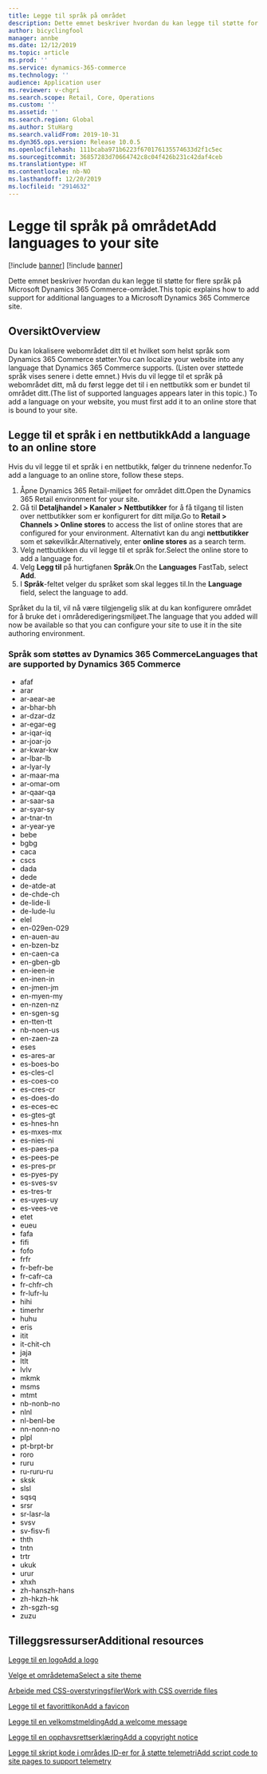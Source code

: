 ```yaml
---
title: Legge til språk på området
description: Dette emnet beskriver hvordan du kan legge til støtte for flere språk på Microsoft Dynamics 365 Commerce-området.
author: bicyclingfool
manager: annbe
ms.date: 12/12/2019
ms.topic: article
ms.prod: ''
ms.service: dynamics-365-commerce
ms.technology: ''
audience: Application user
ms.reviewer: v-chgri
ms.search.scope: Retail, Core, Operations
ms.custom: ''
ms.assetid: ''
ms.search.region: Global
ms.author: StuHarg
ms.search.validFrom: 2019-10-31
ms.dyn365.ops.version: Release 10.0.5
ms.openlocfilehash: 111bcaba971b6223f670176135574633d2f1c5ec
ms.sourcegitcommit: 36857283d70664742c8c04f426b231c42daf4ceb
ms.translationtype: HT
ms.contentlocale: nb-NO
ms.lasthandoff: 12/20/2019
ms.locfileid: "2914632"
---
```

# <a name="add-languages-to-your-site"></a><span data-ttu-id="74c27-103">Legge til språk på området</span><span class="sxs-lookup"><span data-stu-id="74c27-103">Add languages to your site</span></span>

[!include [banner](includes/preview-banner.md)]
[!include [banner](includes/banner.md)]

<span data-ttu-id="74c27-104">Dette emnet beskriver hvordan du kan legge til støtte for flere språk på Microsoft Dynamics 365 Commerce-området.</span><span class="sxs-lookup"><span data-stu-id="74c27-104">This topic explains how to add support for additional languages to a Microsoft Dynamics 365 Commerce site.</span></span>

## <a name="overview"></a><span data-ttu-id="74c27-105">Oversikt</span><span class="sxs-lookup"><span data-stu-id="74c27-105">Overview</span></span>

<span data-ttu-id="74c27-106">Du kan lokalisere webområdet ditt til et hvilket som helst språk som Dynamics 365 Commerce støtter.</span><span class="sxs-lookup"><span data-stu-id="74c27-106">You can localize your website into any language that Dynamics 365 Commerce supports.</span></span> <span data-ttu-id="74c27-107">(Listen over støttede språk vises senere i dette emnet.) Hvis du vil legge til et språk på webområdet ditt, må du først legge det til i en nettbutikk som er bundet til området ditt.</span><span class="sxs-lookup"><span data-stu-id="74c27-107">(The list of supported languages appears later in this topic.) To add a language on your website, you must first add it to an online store that is bound to your site.</span></span>

## <a name="add-a-language-to-an-online-store"></a><span data-ttu-id="74c27-108">Legge til et språk i en nettbutikk</span><span class="sxs-lookup"><span data-stu-id="74c27-108">Add a language to an online store</span></span>

<span data-ttu-id="74c27-109">Hvis du vil legge til et språk i en nettbutikk, følger du trinnene nedenfor.</span><span class="sxs-lookup"><span data-stu-id="74c27-109">To add a language to an online store, follow these steps.</span></span>

1. <span data-ttu-id="74c27-110">Åpne Dynamics 365 Retail-miljøet for området ditt.</span><span class="sxs-lookup"><span data-stu-id="74c27-110">Open the Dynamics 365 Retail environment for your site.</span></span>
1. <span data-ttu-id="74c27-111">Gå til **Detaljhandel \> Kanaler \> Nettbutikker** for å få tilgang til listen over nettbutikker som er konfigurert for ditt miljø.</span><span class="sxs-lookup"><span data-stu-id="74c27-111">Go to **Retail \> Channels \> Online stores** to access the list of online stores that are configured for your environment.</span></span> <span data-ttu-id="74c27-112">Alternativt kan du angi **nettbutikker** som et søkevilkår.</span><span class="sxs-lookup"><span data-stu-id="74c27-112">Alternatively, enter **online stores** as a search term.</span></span>
1. <span data-ttu-id="74c27-113">Velg nettbutikken du vil legge til et språk for.</span><span class="sxs-lookup"><span data-stu-id="74c27-113">Select the online store to add a language for.</span></span>
1. <span data-ttu-id="74c27-114">Velg **Legg til** på hurtigfanen **Språk**.</span><span class="sxs-lookup"><span data-stu-id="74c27-114">On the **Languages** FastTab, select **Add**.</span></span>
1. <span data-ttu-id="74c27-115">I **Språk**-feltet velger du språket som skal legges til.</span><span class="sxs-lookup"><span data-stu-id="74c27-115">In the **Language** field, select the language to add.</span></span>

<span data-ttu-id="74c27-116">Språket du la til, vil nå være tilgjengelig slik at du kan konfigurere området for å bruke det i områderedigeringsmiljøet.</span><span class="sxs-lookup"><span data-stu-id="74c27-116">The language that you added will now be available so that you can configure your site to use it in the site authoring environment.</span></span>

### <a name="languages-that-are-supported-by-dynamics-365-commerce"></a><span data-ttu-id="74c27-117">Språk som støttes av Dynamics 365 Commerce</span><span class="sxs-lookup"><span data-stu-id="74c27-117">Languages that are supported by Dynamics 365 Commerce</span></span>

- <span data-ttu-id="74c27-118">af</span><span class="sxs-lookup"><span data-stu-id="74c27-118">af</span></span>
- <span data-ttu-id="74c27-119">ar</span><span class="sxs-lookup"><span data-stu-id="74c27-119">ar</span></span>
- <span data-ttu-id="74c27-120">ar-ae</span><span class="sxs-lookup"><span data-stu-id="74c27-120">ar-ae</span></span>
- <span data-ttu-id="74c27-121">ar-bh</span><span class="sxs-lookup"><span data-stu-id="74c27-121">ar-bh</span></span>
- <span data-ttu-id="74c27-122">ar-dz</span><span class="sxs-lookup"><span data-stu-id="74c27-122">ar-dz</span></span>
- <span data-ttu-id="74c27-123">ar-eg</span><span class="sxs-lookup"><span data-stu-id="74c27-123">ar-eg</span></span>
- <span data-ttu-id="74c27-124">ar-iq</span><span class="sxs-lookup"><span data-stu-id="74c27-124">ar-iq</span></span>
- <span data-ttu-id="74c27-125">ar-jo</span><span class="sxs-lookup"><span data-stu-id="74c27-125">ar-jo</span></span>
- <span data-ttu-id="74c27-126">ar-kw</span><span class="sxs-lookup"><span data-stu-id="74c27-126">ar-kw</span></span>
- <span data-ttu-id="74c27-127">ar-lb</span><span class="sxs-lookup"><span data-stu-id="74c27-127">ar-lb</span></span>
- <span data-ttu-id="74c27-128">ar-ly</span><span class="sxs-lookup"><span data-stu-id="74c27-128">ar-ly</span></span>
- <span data-ttu-id="74c27-129">ar-ma</span><span class="sxs-lookup"><span data-stu-id="74c27-129">ar-ma</span></span>
- <span data-ttu-id="74c27-130">ar-om</span><span class="sxs-lookup"><span data-stu-id="74c27-130">ar-om</span></span>
- <span data-ttu-id="74c27-131">ar-qa</span><span class="sxs-lookup"><span data-stu-id="74c27-131">ar-qa</span></span>
- <span data-ttu-id="74c27-132">ar-sa</span><span class="sxs-lookup"><span data-stu-id="74c27-132">ar-sa</span></span>
- <span data-ttu-id="74c27-133">ar-sy</span><span class="sxs-lookup"><span data-stu-id="74c27-133">ar-sy</span></span>
- <span data-ttu-id="74c27-134">ar-tn</span><span class="sxs-lookup"><span data-stu-id="74c27-134">ar-tn</span></span>
- <span data-ttu-id="74c27-135">ar-ye</span><span class="sxs-lookup"><span data-stu-id="74c27-135">ar-ye</span></span>
- <span data-ttu-id="74c27-136">be</span><span class="sxs-lookup"><span data-stu-id="74c27-136">be</span></span>
- <span data-ttu-id="74c27-137">bg</span><span class="sxs-lookup"><span data-stu-id="74c27-137">bg</span></span>
- <span data-ttu-id="74c27-138">ca</span><span class="sxs-lookup"><span data-stu-id="74c27-138">ca</span></span>
- <span data-ttu-id="74c27-139">cs</span><span class="sxs-lookup"><span data-stu-id="74c27-139">cs</span></span>
- <span data-ttu-id="74c27-140">da</span><span class="sxs-lookup"><span data-stu-id="74c27-140">da</span></span>
- <span data-ttu-id="74c27-141">de</span><span class="sxs-lookup"><span data-stu-id="74c27-141">de</span></span>
- <span data-ttu-id="74c27-142">de-at</span><span class="sxs-lookup"><span data-stu-id="74c27-142">de-at</span></span>
- <span data-ttu-id="74c27-143">de-ch</span><span class="sxs-lookup"><span data-stu-id="74c27-143">de-ch</span></span>
- <span data-ttu-id="74c27-144">de-li</span><span class="sxs-lookup"><span data-stu-id="74c27-144">de-li</span></span>
- <span data-ttu-id="74c27-145">de-lu</span><span class="sxs-lookup"><span data-stu-id="74c27-145">de-lu</span></span>
- <span data-ttu-id="74c27-146">el</span><span class="sxs-lookup"><span data-stu-id="74c27-146">el</span></span>
- <span data-ttu-id="74c27-147">en-029</span><span class="sxs-lookup"><span data-stu-id="74c27-147">en-029</span></span>
- <span data-ttu-id="74c27-148">en-au</span><span class="sxs-lookup"><span data-stu-id="74c27-148">en-au</span></span>
- <span data-ttu-id="74c27-149">en-bz</span><span class="sxs-lookup"><span data-stu-id="74c27-149">en-bz</span></span>
- <span data-ttu-id="74c27-150">en-ca</span><span class="sxs-lookup"><span data-stu-id="74c27-150">en-ca</span></span>
- <span data-ttu-id="74c27-151">en-gb</span><span class="sxs-lookup"><span data-stu-id="74c27-151">en-gb</span></span>
- <span data-ttu-id="74c27-152">en-ie</span><span class="sxs-lookup"><span data-stu-id="74c27-152">en-ie</span></span>
- <span data-ttu-id="74c27-153">en-in</span><span class="sxs-lookup"><span data-stu-id="74c27-153">en-in</span></span>
- <span data-ttu-id="74c27-154">en-jm</span><span class="sxs-lookup"><span data-stu-id="74c27-154">en-jm</span></span>
- <span data-ttu-id="74c27-155">en-my</span><span class="sxs-lookup"><span data-stu-id="74c27-155">en-my</span></span>
- <span data-ttu-id="74c27-156">en-nz</span><span class="sxs-lookup"><span data-stu-id="74c27-156">en-nz</span></span>
- <span data-ttu-id="74c27-157">en-sg</span><span class="sxs-lookup"><span data-stu-id="74c27-157">en-sg</span></span>
- <span data-ttu-id="74c27-158">en-tt</span><span class="sxs-lookup"><span data-stu-id="74c27-158">en-tt</span></span>
- <span data-ttu-id="74c27-159">nb-no</span><span class="sxs-lookup"><span data-stu-id="74c27-159">en-us</span></span>
- <span data-ttu-id="74c27-160">en-za</span><span class="sxs-lookup"><span data-stu-id="74c27-160">en-za</span></span>
- <span data-ttu-id="74c27-161">es</span><span class="sxs-lookup"><span data-stu-id="74c27-161">es</span></span>
- <span data-ttu-id="74c27-162">es-ar</span><span class="sxs-lookup"><span data-stu-id="74c27-162">es-ar</span></span>
- <span data-ttu-id="74c27-163">es-bo</span><span class="sxs-lookup"><span data-stu-id="74c27-163">es-bo</span></span>
- <span data-ttu-id="74c27-164">es-cl</span><span class="sxs-lookup"><span data-stu-id="74c27-164">es-cl</span></span>
- <span data-ttu-id="74c27-165">es-co</span><span class="sxs-lookup"><span data-stu-id="74c27-165">es-co</span></span>
- <span data-ttu-id="74c27-166">es-cr</span><span class="sxs-lookup"><span data-stu-id="74c27-166">es-cr</span></span>
- <span data-ttu-id="74c27-167">es-do</span><span class="sxs-lookup"><span data-stu-id="74c27-167">es-do</span></span>
- <span data-ttu-id="74c27-168">es-ec</span><span class="sxs-lookup"><span data-stu-id="74c27-168">es-ec</span></span>
- <span data-ttu-id="74c27-169">es-gt</span><span class="sxs-lookup"><span data-stu-id="74c27-169">es-gt</span></span>
- <span data-ttu-id="74c27-170">es-hn</span><span class="sxs-lookup"><span data-stu-id="74c27-170">es-hn</span></span>
- <span data-ttu-id="74c27-171">es-mx</span><span class="sxs-lookup"><span data-stu-id="74c27-171">es-mx</span></span>
- <span data-ttu-id="74c27-172">es-ni</span><span class="sxs-lookup"><span data-stu-id="74c27-172">es-ni</span></span>
- <span data-ttu-id="74c27-173">es-pa</span><span class="sxs-lookup"><span data-stu-id="74c27-173">es-pa</span></span>
- <span data-ttu-id="74c27-174">es-pe</span><span class="sxs-lookup"><span data-stu-id="74c27-174">es-pe</span></span>
- <span data-ttu-id="74c27-175">es-pr</span><span class="sxs-lookup"><span data-stu-id="74c27-175">es-pr</span></span>
- <span data-ttu-id="74c27-176">es-py</span><span class="sxs-lookup"><span data-stu-id="74c27-176">es-py</span></span>
- <span data-ttu-id="74c27-177">es-sv</span><span class="sxs-lookup"><span data-stu-id="74c27-177">es-sv</span></span>
- <span data-ttu-id="74c27-178">es-tr</span><span class="sxs-lookup"><span data-stu-id="74c27-178">es-tr</span></span>
- <span data-ttu-id="74c27-179">es-uy</span><span class="sxs-lookup"><span data-stu-id="74c27-179">es-uy</span></span>
- <span data-ttu-id="74c27-180">es-ve</span><span class="sxs-lookup"><span data-stu-id="74c27-180">es-ve</span></span>
- <span data-ttu-id="74c27-181">et</span><span class="sxs-lookup"><span data-stu-id="74c27-181">et</span></span>
- <span data-ttu-id="74c27-182">eu</span><span class="sxs-lookup"><span data-stu-id="74c27-182">eu</span></span>
- <span data-ttu-id="74c27-183">fa</span><span class="sxs-lookup"><span data-stu-id="74c27-183">fa</span></span>
- <span data-ttu-id="74c27-184">fi</span><span class="sxs-lookup"><span data-stu-id="74c27-184">fi</span></span>
- <span data-ttu-id="74c27-185">fo</span><span class="sxs-lookup"><span data-stu-id="74c27-185">fo</span></span>
- <span data-ttu-id="74c27-186">fr</span><span class="sxs-lookup"><span data-stu-id="74c27-186">fr</span></span>
- <span data-ttu-id="74c27-187">fr-be</span><span class="sxs-lookup"><span data-stu-id="74c27-187">fr-be</span></span>
- <span data-ttu-id="74c27-188">fr-ca</span><span class="sxs-lookup"><span data-stu-id="74c27-188">fr-ca</span></span>
- <span data-ttu-id="74c27-189">fr-ch</span><span class="sxs-lookup"><span data-stu-id="74c27-189">fr-ch</span></span>
- <span data-ttu-id="74c27-190">fr-lu</span><span class="sxs-lookup"><span data-stu-id="74c27-190">fr-lu</span></span>
- <span data-ttu-id="74c27-191">hi</span><span class="sxs-lookup"><span data-stu-id="74c27-191">hi</span></span>
- <span data-ttu-id="74c27-192">timer</span><span class="sxs-lookup"><span data-stu-id="74c27-192">hr</span></span>
- <span data-ttu-id="74c27-193">hu</span><span class="sxs-lookup"><span data-stu-id="74c27-193">hu</span></span>
- <span data-ttu-id="74c27-194">er</span><span class="sxs-lookup"><span data-stu-id="74c27-194">is</span></span>
- <span data-ttu-id="74c27-195">it</span><span class="sxs-lookup"><span data-stu-id="74c27-195">it</span></span>
- <span data-ttu-id="74c27-196">it-ch</span><span class="sxs-lookup"><span data-stu-id="74c27-196">it-ch</span></span>
- <span data-ttu-id="74c27-197">ja</span><span class="sxs-lookup"><span data-stu-id="74c27-197">ja</span></span>
- <span data-ttu-id="74c27-198">lt</span><span class="sxs-lookup"><span data-stu-id="74c27-198">lt</span></span>
- <span data-ttu-id="74c27-199">lv</span><span class="sxs-lookup"><span data-stu-id="74c27-199">lv</span></span>
- <span data-ttu-id="74c27-200">mk</span><span class="sxs-lookup"><span data-stu-id="74c27-200">mk</span></span>
- <span data-ttu-id="74c27-201">ms</span><span class="sxs-lookup"><span data-stu-id="74c27-201">ms</span></span>
- <span data-ttu-id="74c27-202">mt</span><span class="sxs-lookup"><span data-stu-id="74c27-202">mt</span></span>
- <span data-ttu-id="74c27-203">nb-no</span><span class="sxs-lookup"><span data-stu-id="74c27-203">nb-no</span></span>
- <span data-ttu-id="74c27-204">nl</span><span class="sxs-lookup"><span data-stu-id="74c27-204">nl</span></span>
- <span data-ttu-id="74c27-205">nl-be</span><span class="sxs-lookup"><span data-stu-id="74c27-205">nl-be</span></span>
- <span data-ttu-id="74c27-206">nn-no</span><span class="sxs-lookup"><span data-stu-id="74c27-206">nn-no</span></span>
- <span data-ttu-id="74c27-207">pl</span><span class="sxs-lookup"><span data-stu-id="74c27-207">pl</span></span>
- <span data-ttu-id="74c27-208">pt-br</span><span class="sxs-lookup"><span data-stu-id="74c27-208">pt-br</span></span>
- <span data-ttu-id="74c27-209">ro</span><span class="sxs-lookup"><span data-stu-id="74c27-209">ro</span></span>
- <span data-ttu-id="74c27-210">ru</span><span class="sxs-lookup"><span data-stu-id="74c27-210">ru</span></span>
- <span data-ttu-id="74c27-211">ru-ru</span><span class="sxs-lookup"><span data-stu-id="74c27-211">ru-ru</span></span>
- <span data-ttu-id="74c27-212">sk</span><span class="sxs-lookup"><span data-stu-id="74c27-212">sk</span></span>
- <span data-ttu-id="74c27-213">sl</span><span class="sxs-lookup"><span data-stu-id="74c27-213">sl</span></span>
- <span data-ttu-id="74c27-214">sq</span><span class="sxs-lookup"><span data-stu-id="74c27-214">sq</span></span>
- <span data-ttu-id="74c27-215">sr</span><span class="sxs-lookup"><span data-stu-id="74c27-215">sr</span></span>
- <span data-ttu-id="74c27-216">sr-la</span><span class="sxs-lookup"><span data-stu-id="74c27-216">sr-la</span></span>
- <span data-ttu-id="74c27-217">sv</span><span class="sxs-lookup"><span data-stu-id="74c27-217">sv</span></span>
- <span data-ttu-id="74c27-218">sv-fi</span><span class="sxs-lookup"><span data-stu-id="74c27-218">sv-fi</span></span>
- <span data-ttu-id="74c27-219">th</span><span class="sxs-lookup"><span data-stu-id="74c27-219">th</span></span>
- <span data-ttu-id="74c27-220">tn</span><span class="sxs-lookup"><span data-stu-id="74c27-220">tn</span></span>
- <span data-ttu-id="74c27-221">tr</span><span class="sxs-lookup"><span data-stu-id="74c27-221">tr</span></span>
- <span data-ttu-id="74c27-222">uk</span><span class="sxs-lookup"><span data-stu-id="74c27-222">uk</span></span>
- <span data-ttu-id="74c27-223">ur</span><span class="sxs-lookup"><span data-stu-id="74c27-223">ur</span></span>
- <span data-ttu-id="74c27-224">xh</span><span class="sxs-lookup"><span data-stu-id="74c27-224">xh</span></span>
- <span data-ttu-id="74c27-225">zh-hans</span><span class="sxs-lookup"><span data-stu-id="74c27-225">zh-hans</span></span>
- <span data-ttu-id="74c27-226">zh-hk</span><span class="sxs-lookup"><span data-stu-id="74c27-226">zh-hk</span></span>
- <span data-ttu-id="74c27-227">zh-sg</span><span class="sxs-lookup"><span data-stu-id="74c27-227">zh-sg</span></span>
- <span data-ttu-id="74c27-228">zu</span><span class="sxs-lookup"><span data-stu-id="74c27-228">zu</span></span>

## <a name="additional-resources"></a><span data-ttu-id="74c27-229">Tilleggsressurser</span><span class="sxs-lookup"><span data-stu-id="74c27-229">Additional resources</span></span>

[<span data-ttu-id="74c27-230">Legge til en logo</span><span class="sxs-lookup"><span data-stu-id="74c27-230">Add a logo</span></span>](add-logo.md)

[<span data-ttu-id="74c27-231">Velge et områdetema</span><span class="sxs-lookup"><span data-stu-id="74c27-231">Select a site theme</span></span>](select-site-theme.md)

[<span data-ttu-id="74c27-232">Arbeide med CSS-overstyringsfiler</span><span class="sxs-lookup"><span data-stu-id="74c27-232">Work with CSS override files</span></span>](css-override-files.md)

[<span data-ttu-id="74c27-233">Legge til et favorittikon</span><span class="sxs-lookup"><span data-stu-id="74c27-233">Add a favicon</span></span>](add-favicon.md)

[<span data-ttu-id="74c27-234">Legge til en velkomstmelding</span><span class="sxs-lookup"><span data-stu-id="74c27-234">Add a welcome message</span></span>](add-welcome-message.md)

[<span data-ttu-id="74c27-235">Legge til en opphavsrettserklæring</span><span class="sxs-lookup"><span data-stu-id="74c27-235">Add a copyright notice</span></span>](add-copyright-notice.md)

[<span data-ttu-id="74c27-236">Legge til skript kode i områdes ID-er for å støtte telemetri</span><span class="sxs-lookup"><span data-stu-id="74c27-236">Add script code to site pages to support telemetry</span></span>](add-telemetry.md)

